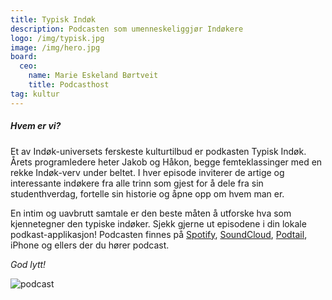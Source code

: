 ```yaml
---
title: Typisk Indøk
description: Podcasten som umenneskeliggjør Indøkere
logo: /img/typisk.jpg
image: /img/hero.jpg
board:
  ceo:
    name: Marie Eskeland Børtveit
    title: Podcasthost
tag: kultur
---
```


##### Hvem er vi?

Et av Indøk-universets ferskeste kulturtilbud er podkasten Typisk Indøk. Årets programledere heter Jakob og Håkon, begge femteklassinger med en rekke Indøk-verv under beltet. I hver episode inviterer de artige og interessante indøkere fra alle trinn som gjest for å dele fra sin studenthverdag, fortelle sin historie og åpne opp om hvem man er.

En intim og uavbrutt samtale er den beste måten å utforske hva som kjennetegner den typiske indøker. Sjekk gjerne ut episodene i din lokale podkast-applikasjon! Podcasten finnes på [Spotify](https://open.spotify.com/show/5DnCQg2jZtaVB9UK3D5OaF?si=EZ70wELySM-HoYSkCgi5Sg), [SoundCloud](https://soundcloud.com/user-624845611), [Podtail](https://podtail.com/en/podcast/typisk-indok-med-line-liset/), iPhone og ellers der du hører podcast.

_God lytt!_

![podcast](/img/typisk.jpg)
